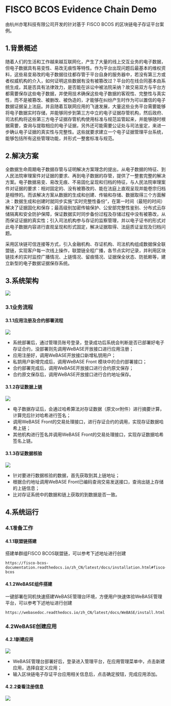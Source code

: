 # FISCO BCOS Evidence Chain Demo
由杭州亦笔科技有限公司开发的针对基于 FISCO BCOS 的区块链电子存证平台案例。

## 1.背景概述

​		随着人们的生活和工作越来越互联网化，产生了大量的线上交互业务的电子数据，但电子数据具有易变性、易改无痕性等特性。作为平台出现问题后最基本的维权资料，这些易变易改的电子数据往往都存管于平台自身的服务器中，若没有第三方或者权威机构的介入，如何证明这些数据有没有被篡改过？平台的在线合同基本由系统生成，其是否具有法律效力，是否能在诉讼中被法院采纳？故交易双方与平台方都需要保存这些电子数据，并使用技术确保这些电子数据的客观性、完整性与真实性，而不是被篡改、被删改、被伪造的，才能够在纠纷产生时作为可以置信的电子数据证据呈上法庭。并且随着互联网应用的飞速发展，大量这些业务平台需要能够将电子数据实时存储，并能够同步到第三方中立的电子证据存管机构，然后政府、司法机构将这些第三方电子证据存管机构使用标准与规范监管起来，并能够随时根据需要，查询与提取相应的电子证据，另外还可能需要公证处与司法鉴定，来进一步确认电子证据的真实性与完整性。这些就要求建立一个电子证据管理平台系统，能够包括所有这些管理功能，并形式一整套标准与规范。

## 2.解决方案

​		全数据生命周期电子数据存管与证明解决方案理念的提出，从电子数据的特征、到人民法院审理案件对证据的要求、再到电子数据的存管，提供了一整套完整的解决方案。电子数据易变、易改无痕、不易固化呈现和归档的特征，与人民法院审理案件对证据的要求：相对固定的、没有被篡改的、能在法庭上直观呈现并能卷宗归档是相悖的。而该解决方案从数据的生成和创建、传输和存储、数据取得三个方面解决：数据生成和创建时就同步实施“实时完整性备份”，在第一时间（最短的时间）解决了证据固化和保存；最高级别加密传输保护、公安部完整性鉴别、分布式云存储隔离和安全防护保障，保证数据实时同步备份过程及存储过程中没有被篡改，从而保证证据的真实性；引入司法机构参与存证的监察管理，并以电子证书的形式对此电子数据内容进行直观呈现和形式固定，解决证据取得、法庭质证呈现及归档问题。

​		采用区块链可信连接等方式，引入金融机构、存证机构、司法机构组成数据保全联盟链，实现客户每一次线上操作，联盟链全程广播，各节点实时记录，并利用区块链技术的实时监控广播情况、上链情况、留痕情况、证据保全状态、防抵赖等，建立新型的电子数据证据保存系统。

## 3.系统架构

![](https://github.com/maochaowu/evidenceImage/blob/main/%E7%B3%BB%E7%BB%9F%E6%9E%B6%E6%9E%84%E8%AE%BE%E8%AE%A1.png?raw=true)

### 3.1业务流程

#### 3.1.1应用注册及合约部署流程

![](https://github.com/maochaowu/evidenceImage/blob/main/%E5%BA%94%E7%94%A8%E6%B3%A8%E5%86%8C%E5%8F%8A%E5%90%88%E7%BA%A6%E9%83%A8%E7%BD%B2.png?raw=true)

- 系统部署后，通过管理员账号登录，登录成功后系统会判断是否已部署好电子存证合约，没部署则先调用WeBASE开放接口进行应用注册；
- 应用注册好，调用WeBASE开放接口新增私钥用户；
- 私钥用户新增完成后，调用WeBASE Front 模块中的合约部署接口；
- 合约部署完成后，调用WeBASE开放接口进行合约原文保存；
- 合约原文保存后，调用WeBASE开放接口进行合约地址保存。

#### 3.1.2存证数据上链

![](https://github.com/maochaowu/evidenceImage/blob/main/%E5%AD%98%E8%AF%81%E6%95%B0%E6%8D%AE%E4%B8%8A%E9%93%BE.png?raw=true)

- 电子数据存证后，会通过哈希算法对存证数据（原文or附件）进行摘要计算，计算完后针对哈希进行签名；
- 调用WeBASE Front的交易处理接口，进行存证合约的调用，实现存证数据哈希上链；
- 其他机构进行签名并调用WeBASE Front的交易处理接口，实现存证数据哈希签名上链。

#### 3.1.3存证数据核验

![](https://github.com/maochaowu/evidenceImage/blob/main/%E5%AD%98%E8%AF%81%E6%95%B0%E6%8D%AE%E6%A0%B8%E9%AA%8C.png?raw=true)

- 针对要进行数据核验的数据，首先获取到其上链地址；
- 根据合约地址调用WeBASE Front已编码查询交易发送接口，查询出链上存储的上链信息；
- 比对存证系统中的数据和链上获取的到数据是否一致。

## 4.系统运行

### 4.1准备工作

#### 4.1.1联盟链搭建

搭建单群组FISCO BCOS联盟链，可以参考下述地址进行创建

```
https://fisco-bcos-documentation.readthedocs.io/zh_CN/latest/docs/installation.html#fisco-bcos
```

#### 4.1.2WeBASE组件搭建

一键部署在同机快速搭建WeBASE管理台环境，方便用户快速体验WeBASE管理平台，可以参考下述地址进行创建

```
https://webasedoc.readthedocs.io/zh_CN/latest/docs/WeBASE/install.html
```

### 4.2WeBASE创建应用

#### 4.2.1新建应用

![](https://github.com/maochaowu/evidenceImage/blob/main/%E5%BA%94%E7%94%A8%E6%B7%BB%E5%8A%A0.png?raw=true)

- WeBASE管理台部署好后，登录进入管理平台，在应用管理菜单中，点击新建应用，选择自定义应用；
- 输入区块链电子存证平台应用相关信息后，点击确定按钮，完成应用添加。

#### 4.2.2查看注册信息

![](https://github.com/maochaowu/evidenceImage/blob/main/%E5%AD%98%E8%AF%81%E5%BA%94%E7%94%A8%E6%B3%A8%E5%86%8C%E4%BF%A1%E6%81%AF.png?raw=true)

